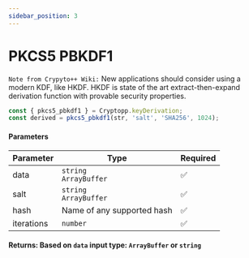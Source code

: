 ```yaml
---
sidebar_position: 3
---
```


# PKCS5 PBKDF1

`Note from Crypyto++ Wiki:` New applications should consider using a modern KDF, like HKDF. HKDF is state of the art extract-then-expand derivation function with provable security properties.

```js
const { pkcs5_pbkdf1 } = Cryptopp.keyDerivation;
const derived = pkcs5_pbkdf1(str, 'salt', 'SHA256', 1024);
```

#### Parameters

| Parameter  | Type                         | Required |
| ---------- | ---------------------------- | -------- |
| data       | `string` <br/> `ArrayBuffer` | ✅       |
| salt       | `string` <br/> `ArrayBuffer` | ✅       |
| hash       | Name of any supported hash   | ✅       |
| iterations | `number`                     | ✅       |

#### Returns: Based on `data` input type: `ArrayBuffer` or `string`
